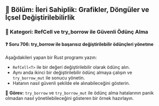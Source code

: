 ## 📘 Bölüm: İleri Sahiplik: Grafikler, Döngüler ve İçsel Değiştirilebilirlik  
### 🔹 Kategori: RefCell ve try_borrow ile Güvenli Ödünç Alma  
#### ❓ Soru 706: try_borrow ile başarısız değiştirilebilir ödünçleri yönetme

Aşağıdakileri yapan bir Rust programı yazın:

- `RefCell<T>` ile bir değeri değiştirilebilir olarak ödünç alın.
- Aynı anda ikinci bir değiştirilebilir ödünç almaya çalışın ve `try_borrow_mut` ile sonucu yönetin.
- Hatanın nasıl güvenli şekilde ele alınabileceğini gösterin.

🔧 **Görev:** `try_borrow` ve `try_borrow_mut` ile ödünç alma hatalarının panik olmadan nasıl yönetilebileceğini gösteren bir örnek hazırlayın.
